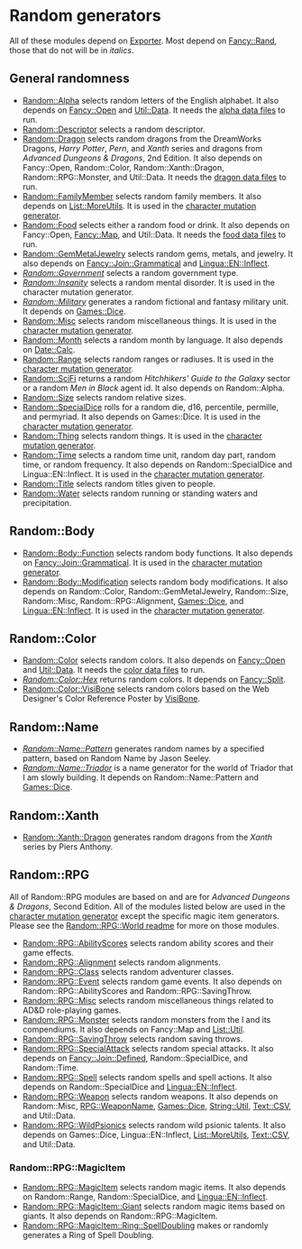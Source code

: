 # Random generators

All of these modules depend on [Exporter](https://metacpan.org/pod/Exporter). Most depend on [Fancy::Rand](../Fancy/Rand.pm), those that do not will be in *italics*.

## General randomness

* [Random::Alpha](Alpha.pm) selects random letters of the English alphabet. It also depends on [Fancy::Open](../Fancy/Open.pm) and [Util::Data](../Util/Data.pm). It needs the [alpha data files](../../data/Random/Alpha) to run.
* [Random::Descriptor](Descriptor.pm) selects a random descriptor.
* [Random::Dragon](Dragon.pm) selects random dragons from the DreamWorks Dragons, *Harry Potter*, *Pern*, and *Xanth* series and dragons from *Advanced Dungeons & Dragons*, 2nd Edition. It also depends on Fancy::Open, Random::Color, Random::Xanth::Dragon, Random::RPG::Monster, and Util::Data. It needs the [dragon data files](../../data/Random/Dragons) to run.
* [Random::FamilyMember](FamilyMember.pm) selects random family members. It also depends on [List::MoreUtils](https://metacpan.org/pod/List::MoreUtils).  It is used in the [character mutation generator](../RPG/CharacterMutation.pm).
* [Random::Food](Food.pm) selects either a random food or drink. It also depends on Fancy::Open, [Fancy::Map](../Fancy/Map.pm), and Util::Data. It needs the [food data files](../../data/Random/Food) to run.
* [Random::GemMetalJewelry](GemMetalJewelry.pm) selects random gems, metals, and jewelry. It also depends on [Fancy::Join::Grammatical](../Fancy/Join/Grammatical.pm) and [Lingua::EN::Inflect](https://metacpan.org/pod/Lingua::EN::Inflect).
* [*Random::Government*](Government.pm) selects a random government type.
* [*Random::Insanity*](Insanity.pm) selects a random mental disorder. It is used in the character mutation generator.
* [*Random::Military*](Military.pm) generates a random fictional and fantasy military unit. It depends on [Games::Dice](https://metacpan.org/pod/Games::Dice).
* [Random::Misc](Misc.pm) selects random miscellaneous things. It is used in the [character mutation generator](../RPG/CharacterMutation.pm).
* [Random::Month](Month.pm) selects a random month by language. It also depends on [Date::Calc](https://metacpan.org/pod/Date::Calc).
* [Random::Range](Range.pm) selects random ranges or radiuses. It is used in the [character mutation generator](../RPG/CharacterMutation.pm).
* [Random::SciFi](SciFi.pm) returns a random *Hitchhikers' Guide to the Galaxy* sector or a random *Men in Black* agent id. It also depends on Random::Alpha.
* [Random::Size](Size.pm) selects random relative sizes.
* [Random::SpecialDice](SpecialDice.pm) rolls for a random die, d16, percentile, permille, and permyriad. It also depends on Games::Dice. It is used in the [character mutation generator](../RPG/CharacterMutation.pm).
* [Random::Thing](Thing.pm) selects random things. It is used in the [character mutation generator](../RPG/CharacterMutation.pm).
* [Random::Time](Time.pm) selects a random time unit, random day part, random time, or random frequency. It also depends on Random::SpecialDice and Lingua::EN::Inflect. It is used in the [character mutation generator](../RPG/CharacterMutation.pm).
* [Random::Title](Title.pm) selects random titles given to people.
* [Random::Water](Water.pm) selects random running or standing waters and precipitation.

## Random::Body
* [Random::Body::Function](Body/Function.pm) selects random body functions. It also depends on [Fancy::Join::Grammatical](../Fancy/Join/Grammatical.pm). It is used in the [character mutation generator](../RPG/CharacterMutation.pm).
* [Random::Body::Modification](Body/Modification.pm) selects random body modifications. It also depends on Random::Color, Random::GemMetalJewelry, Random::Size, Random::Misc, Random::RPG::Alignment, [Games::Dice](https://metacpan.org/pod/Games::Dice), and [Lingua::EN::Inflect](https://metacpan.org/pod/Lingua::EN::Inflect). It is used in the [character mutation generator](../RPG/CharacterMutation.pm).

## Random::Color
* [Random::Color](Color.pm) selects random colors. It also depends on [Fancy::Open](../Fancy/Open.pm) and [Util::Data](../Util/Data.pm). It needs the [color data files](../../data/Random/Colors) to run.
* [*Random::Color::Hex*](Color/Hex.pm) returns random colors. It depends on [Fancy::Split](../Fancy/Split.pm).
* [Random::Color::VisiBone](Color/VisiBone.pm) selects random colors based on the Web Designer's Color Reference Poster by [VisiBone](http://www.visibone.com/color/poster4x.html).

## Random::Name
* [*Random::Name::Pattern*](Name/Pattern.pm) generates random names by a specified pattern, based on Random Name by Jason Seeley.
* [*Random::Name::Triador*](Name/Triador.pm) is a name generator for the world of Triador that I am slowly building. It depends on Random::Name::Pattern and [Games::Dice](https://metacpan.org/pod/Games::Dice).

## Random::Xanth
* [Random::Xanth::Dragon](Xanth/Dragon.pm) generates random dragons from the *Xanth* series by Piers Anthony.

## Random::RPG
All of Random::RPG modules are based on and are for *Advanced Dungeons & Dragons*, Second Edition. All of the modules listed below are used in the [character mutation generator](../RPG/CharacterMutation.pm) except the specific magic item generators. Please see the [Random::RPG::World readme](RPG/World/readme.md) for more on those modules.

* [Random::RPG::AbilityScores](RPG/AbilityScores.pm) selects random ability scores and their game effects.
* [Random::RPG::Alignment](RPG/Alignment.pm) selects random alignments.
* [Random::RPG::Class](RPG/Class.pm) selects random adventurer classes.
* [Random::RPG::Event](RPG/Event.pm) selects random game events. It also depends on Random::RPG::AbilityScores and Random::RPG::SavingThrow.
* [Random::RPG::Misc](RPG/Misc.pm) selects random miscellaneous things related to AD&D role-playing games.
* [Random::RPG::Monster](RPG/Monster.pm) selects random monsters from the I<Monstrous Manual> and its compendiums. It also depends on Fancy::Map and [List::Util](https://metacpan.org/pod/List::Util).
* [Random::RPG::SavingThrow](RPG/SavingThrow.pm) selects random saving throws.
* [Random::RPG::SpecialAttack](RPG/SpecialAttack.pm) selects random special attacks. It also depends on [Fancy::Join::Defined](../Fancy/Join/Defined.pm), Random::SpecialDice, and Random::Time.
* [Random::RPG::Spell](RPG/Spell.pm) selects random spells and spell actions. It also depends on Random::SpecialDice and [Lingua::EN::Inflect](https://metacpan.org/pod/Lingua::EN::Inflect).
* [Random::RPG::Weapon](RPG/Weapon.pm) selects random weapons. It also depends on Random::Misc, [RPG::WeaponName](../RPG/WeaponName.pm), [Games::Dice](https://metacpan.org/pod/Games::Dice), [String::Util](https://metacpan.org/pod/String::Util), [Text::CSV](https://metacpan.org/pod/Text::CSV), and Util::Data.
* [Random::RPG::WildPsionics](RPG/WildPsionics.pm) selects random wild psionic talents. It also depends on Games::Dice, Lingua::EN::Inflect, [List::MoreUtils](https://metacpan.org/pod/List::MoreUtils), [Text::CSV](https://metacpan.org/pod/Text::CSV), and Util::Data.

### Random::RPG::MagicItem
* [Random::RPG::MagicItem](RPG/MagicItem.pm) selects random magic items. It also depends on Random::Range, Random::SpecialDice, and [Lingua::EN::Inflect](https://metacpan.org/pod/Lingua::EN::Inflect).
* [Random::RPG::MagicItem::Giant](RPG/MagicItem/Giant.pm) selects random magic items based on giants. It also depends on Random::RPG::MagicItem.
* [Random::RPG::MagicItem::Ring::SpellDoubling](RPG/MagicItem/Ring/SpellDoubling.pm) makes or randomly generates a Ring of Spell Doubling.
